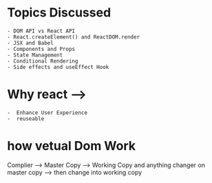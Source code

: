 # Topics Discussed
    - DOM API vs React API
    - React.createElement() and ReactDOM.render
    - JSX and Babel
    - Components and Props
    - State Management
    - Conditional Rendering
    - Side effects and useEffect Hook

# Why react --> 
    -  Enhance User Experience
    -  reuseable

# how vetual Dom Work
Complier --> Master Copy --> Working Copy
and anything changer on master copy --> then change into working copy


